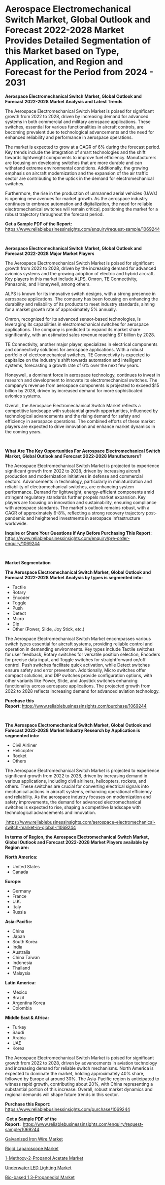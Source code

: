 <p><h1>Aerospace Electromechanical Switch Market, Global Outlook and Forecast 2022-2028 Market Provides Detailed Segmentation of this Market based on Type, Application, and Region and Forecast for the Period from 2024 - 2031</h1></p><p><strong>Aerospace Electromechanical Switch Market, Global Outlook and Forecast 2022-2028 Market Analysis and Latest Trends</strong></p>
<p><p>The Aerospace Electromechanical Switch Market is poised for significant growth from 2022 to 2028, driven by increasing demand for advanced systems in both commercial and military aerospace applications. These switches, essential for various functionalities in aircraft controls, are becoming prevalent due to technological advancements and the need for enhanced reliability and performance in aerospace operations.</p><p>The market is expected to grow at a CAGR of 6% during the forecast period. Key trends include the integration of smart technologies and the shift towards lightweight components to improve fuel efficiency. Manufacturers are focusing on developing switches that are more durable and can withstand extreme environmental conditions. Additionally, the growing emphasis on aircraft modernization and the expansion of the air traffic sector are contributing to the uptick in the demand for electromechanical switches.</p><p>Furthermore, the rise in the production of unmanned aerial vehicles (UAVs) is opening new avenues for market growth. As the aerospace industry continues to embrace automation and digitalization, the need for reliable electromechanical switches will remain critical, positioning the market for a robust trajectory throughout the forecast period.</p></p>
<p><strong>Get a Sample PDF of the Report:&nbsp;</strong> <a href="https://www.reliablebusinessinsights.com/enquiry/request-sample/1069244">https://www.reliablebusinessinsights.com/enquiry/request-sample/1069244</a></p>
<p>&nbsp;</p>
<p><strong>Aerospace Electromechanical Switch Market, Global Outlook and Forecast 2022-2028 Major Market Players</strong></p>
<p><p>The Aerospace Electromechanical Switch Market is poised for significant growth from 2022 to 2028, driven by the increasing demand for advanced avionics systems and the growing adoption of electric and hybrid aircraft. Key players in this market include ALPS, Omron, TE Connectivity, Panasonic, and Honeywell, among others.</p><p>ALPS is known for its innovative switch designs, with a strong presence in aerospace applications. The company has been focusing on enhancing the durability and reliability of its products to meet industry standards, aiming for a market growth rate of approximately 5% annually.</p><p>Omron, recognized for its advanced sensor-based technologies, is leveraging its capabilities in electromechanical switches for aerospace applications. The company is predicted to expand its market share significantly, with an estimated sales revenue reaching $7 billion by 2028.</p><p>TE Connectivity, another major player, specializes in electrical components and connectivity solutions for aerospace applications. With a robust portfolio of electromechanical switches, TE Connectivity is expected to capitalize on the industry's shift towards automation and intelligent systems, forecasting a growth rate of 6% over the next few years.</p><p>Honeywell, a dominant force in aerospace technology, continues to invest in research and development to innovate its electromechanical switches. The company’s revenue from aerospace components is projected to exceed $15 billion by 2028, driven by increased demand for more sophisticated avionics systems.</p><p>Overall, the Aerospace Electromechanical Switch Market reflects a competitive landscape with substantial growth opportunities, influenced by technological advancements and the rising demand for safety and efficiency in aerospace operations. The combined efforts of these market players are expected to drive innovation and enhance market dynamics in the coming years.</p></p>
<p>&nbsp;</p>
<p><strong>What Are The Key Opportunities For Aerospace Electromechanical Switch Market, Global Outlook and Forecast 2022-2028 Manufacturers?</strong></p>
<p><p>The Aerospace Electromechanical Switch Market is projected to experience significant growth from 2022 to 2028, driven by increasing aircraft production and modernization initiatives in defense and commercial sectors. Advancements in technology, particularly in miniaturization and reliability of electromechanical switches, are enhancing system performance. Demand for lightweight, energy-efficient components amid stringent regulatory standards further propels market expansion. Key players are focusing on innovation and sustainability, ensuring compliance with aerospace standards. The market's outlook remains robust, with a CAGR of approximately 6-8%, reflecting a strong recovery trajectory post-pandemic and heightened investments in aerospace infrastructure worldwide.</p></p>
<p><strong>Inquire or Share Your Questions If Any Before Purchasing This Report:</strong> <a href="https://www.reliablebusinessinsights.com/enquiry/pre-order-enquiry/1069244">https://www.reliablebusinessinsights.com/enquiry/pre-order-enquiry/1069244</a></p>
<p>&nbsp;</p>
<p><strong>Market Segmentation</strong></p>
<p><strong>The Aerospace Electromechanical Switch Market, Global Outlook and Forecast 2022-2028 Market Analysis by types is segmented into:</strong></p>
<p><ul><li>Tactile</li><li>Rotary</li><li>Encoder</li><li>Toggle</li><li>Push</li><li>Detect</li><li>Micro</li><li>Dip</li><li>Other (Power, Slide, Joy Stick, etc.)</li></ul></p>
<p><p>The Aerospace Electromechanical Switch Market encompasses various switch types essential for aircraft systems, providing reliable control and operation in demanding environments. Key types include Tactile switches for user feedback, Rotary switches for versatile position selection, Encoders for precise data input, and Toggle switches for straightforward on/off control. Push switches facilitate quick activation, while Detect switches ensure safety and error prevention. Additionally, Micro switches offer compact solutions, and DIP switches provide configuration options, with other variants like Power, Slide, and Joystick switches enhancing functionality across aerospace applications. The projected growth from 2022 to 2028 reflects increasing demand for advanced aviation technology.</p></p>
<p><strong>Purchase this Report:&nbsp;</strong><a href="https://www.reliablebusinessinsights.com/purchase/1069244">https://www.reliablebusinessinsights.com/purchase/1069244</a></p>
<p>&nbsp;</p>
<p><strong>The Aerospace Electromechanical Switch Market, Global Outlook and Forecast 2022-2028 Market Industry Research by Application is segmented into:</strong></p>
<p><ul><li>Civil Airliner</li><li>Helicopter</li><li>Rocket</li><li>Others</li></ul></p>
<p><p>The Aerospace Electromechanical Switch Market is projected to experience significant growth from 2022 to 2028, driven by increasing demand in various applications, including civil airliners, helicopters, rockets, and others. These switches are crucial for converting electrical signals into mechanical actions in aircraft systems, enhancing operational efficiency and reliability. As the aerospace industry focuses on modernization and safety improvements, the demand for advanced electromechanical switches is expected to rise, shaping a competitive landscape with technological advancements and innovation.</p></p>
<p><a href="https://www.reliablebusinessinsights.com/aerospace-electromechanical-switch-market-in-global-r1069244">&nbsp;https://www.reliablebusinessinsights.com/aerospace-electromechanical-switch-market-in-global-r1069244</a></p>
<p><strong>In terms of Region, the Aerospace Electromechanical Switch Market, Global Outlook and Forecast 2022-2028 Market Players available by Region are:</strong></p>
<p>
    <p> <strong> North America: </strong>
        <ul>
            <li>United States</li>
            <li>Canada</li>
        </ul>
        </p> 
    <p> <strong> Europe: </strong>
        <ul>
            <li>Germany</li>
            <li>France</li>
            <li>U.K.</li>
            <li>Italy</li>
            <li>Russia</li>
        </ul>
        </p> 
    <p> <strong> Asia-Pacific: </strong>
        <ul>
            <li>China</li>
            <li>Japan</li>
            <li>South Korea</li>
            <li>India</li>
            <li>Australia</li>
            <li>China Taiwan</li>
            <li>Indonesia</li>
            <li>Thailand</li>
            <li>Malaysia</li>
        </ul>
        </p> 
    <p> <strong> Latin America: </strong>
        <ul>
            <li>Mexico</li>
            <li>Brazil</li>
            <li>Argentina Korea</li>
            <li>Colombia</li>
        </ul>
        </p> 
    <p> <strong> Middle East & Africa: </strong>
        <ul>
            <li>Turkey</li>
            <li>Saudi</li>
            <li>Arabia</li>
            <li>UAE</li>
            <li>Korea</li>
        </ul>
    </p>
    </p>
<p><p>The Aerospace Electromechanical Switch Market is poised for significant growth from 2022 to 2028, driven by advancements in aviation technology and increasing demand for reliable switch mechanisms. North America is expected to dominate the market, holding approximately 40% share, followed by Europe at around 30%. The Asia-Pacific region is anticipated to witness rapid growth, contributing about 20%, with China representing a substantial portion of this increase. Overall, robust market dynamics and regional demands will shape future trends in this sector.</p></p>
<p><strong>Purchase this Report: </strong><a href="https://www.reliablebusinessinsights.com/purchase/1069244">https://www.reliablebusinessinsights.com/purchase/1069244</a></p>
<p>&nbsp;<strong>Get a Sample PDF of the Report:&nbsp;&nbsp;</strong><a href="https://www.reliablebusinessinsights.com/enquiry/request-sample/1069244">https://www.reliablebusinessinsights.com/enquiry/request-sample/1069244</a></p>
<p><strong></strong></p>
<p><p><a href="https://www.linkedin.com/pulse/galvanized-iron-wire-market-essentials-key-players-demand-hmdze?trackingId=wNCKUELBQ8W2cA%2BbEpwpDA%3D%3D">Galvanized Iron Wire Market</a></p><p><a href="https://www.linkedin.com/pulse/insights-rigid-laparoscope-market-share-competitive-landscape-sbygc?trackingId=Ni7D0VtVQNGdLs6cIUMe0g%3D%3D">Rigid Laparoscope Market</a></p><p><a href="https://medium.com/@jeancoleman732/1-methoxy-2-propanol-acetate-market-size-growth-trends-statistics-forecasts-2024-2031-6aed75576df4">1-Methoxy-2-Propanol Acetate Market</a></p><p><a href="https://www.linkedin.com/pulse/underwater-led-lighting-market-growth-outlook-from-2024-2031-umnbe?trackingId=czvngD72QDyzmjVKOpF%2Fmw%3D%3D">Underwater LED Lighting Market</a></p><p><a href="https://medium.com/@earlecmcneil/exploring-bio-based-1-3-propanediol-market-dynamics-global-trends-and-future-growth-prospects-9a2ccf2749b0">Bio-based 1,3-Propanediol Market</a></p></p>